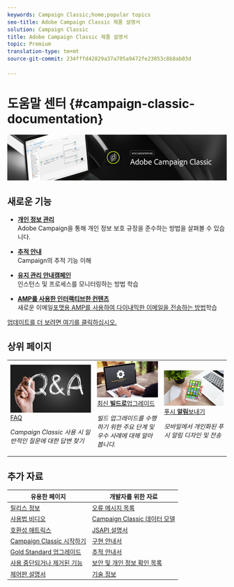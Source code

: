 ```yaml
---
keywords: Campaign Classic;home;popular topics
seo-title: Adobe Campaign Classic 제품 설명서
solution: Campaign Classic
title: Adobe Campaign Classic 제품 설명서
topic: Premium
translation-type: tm+mt
source-git-commit: 234fffd42829a37a705a9472fe23053c8b8ab03d

---
```



# 도움말 센터 {#campaign-classic-documentation}

![](platform/using/assets/do-not-localize/banner_acc_doc.jpg)

## 새로운 기능

* **[개인 정보 관리](https://helpx.adobe.com/campaign/kb/campaign-privacy.html)**<br/>Adobe Campaign을 통해 개인 정보 보호 규정을 준수하는 방법을 살펴볼 수 있습니다.

* **[추적 안내](https://helpx.adobe.com/campaign/kb/acc-tracking.html)**<br/>Campaign의 추적 기능 이해

* **[유지 관리 안내캠페인](https://helpx.adobe.com/campaign/kb/acc-maintenance.html)**<br/>인스턴스 및 프로세스를 모니터링하는 방법 학습

* **[AMP를 사용한 인터랙티브한 컨텐츠](delivery/using/defining-interactive-content.md)**<br/>새로운 이메일[포맷용 AMP를 사용하여 다이내믹한 이메일을 전송하는 방법](https://amp.dev/about/email/)학습

[업데이트를 더 보려면 여기를 클릭하십시오.](/help/rn/using/documentation-updates.md)

## 상위 페이지

<table>
<tr>
  <td>
    <a href="platform/using/common-questions.md">
      <img alt="FAQ" src="platform/using/assets/FAQ.png"/>
    </a>
    <div>
      <a href="platform/using/common-questions.md">
    FAQ <strong></strong></a>
    </div>
    <p>
    <em>Campaign Classic 사용 시 일반적인 질문에 대한 답변 찾기</em>
    <p>
  </td>
   <td>
    <a href="https://docs.campaign.adobe.com/doc/AC/getting_started/EN/buildUpgrade.html">
      <img alt="업그레이드 빌드" src="platform/using/assets/upgrade.png" />
    </a>
    <div>
      <a href="https://docs.campaign.adobe.com/doc/AC/getting_started/EN/buildUpgrade.html">
    최신 <strong>빌드로</strong>업그레이드 </a>
    </div>
    <p>
    <em>빌드 업그레이드를 수행하기 위한 주요 단계 및 우수 사례에 대해 알아봅니다.</em>
    <p>
  </td>
  <td>
    <a href="delivery/using/creating-notifications.md">
       <img alt="푸시 알림" src="platform/using/assets/push.png" />
    </a>
    <div>
       <a href="delivery/using/creating-notifications.md">
    푸시 <strong>알림</strong>보내기 </a>
    </div>
    <p>
    <em>모바일에서 개인화된 푸시 알림 디자인 및 전송</em>
    <p>
  </td>
</tr>
</table>

## 추가 자료

| 유용한 페이지 | 개발자를 위한 자료 |
|---|---|
| [릴리스 정보](/help/rn/using/latest-release.md) | [오류 메시지 목록](https://docs.adobe.com/content/help/en/campaign-classic/technicalresources/error_messages/error_codes.html) |
| [사용법 비디오](https://docs.adobe.com/content/help/en/campaign-learn/campaign-classic-tutorials/overview.html) | [Campaign Classic 데이터 모델](configuration/using/about-data-model.md) |
| [호환성 매트릭스](https://helpx.adobe.com/campaign/kb/compatibility-matrix.html) | [JSAPI 설명서](configuration/using/about-web-services.md) |
| [Campaign Classic 시작하기](platform/using/about-adobe-campaign-classic.md) | [구현 안내서](https://helpx.adobe.com/campaign/kb/acc-implementation.html) |
| [Gold Standard 업그레이드](https://helpx.adobe.com/campaign/kb/gold-standard.html) | [추적 안내서](https://helpx.adobe.com/campaign/kb/acc-tracking.html) |
| [사용 중단되거나 제거된 기능](https://helpx.adobe.com/campaign/kb/deprecated-and-removed-features.html) | [보안 및 개인 정보 확인 목록](https://helpx.adobe.com/campaign/kb/acc-security.html) |
| [제어판 설명서](https://docs.adobe.com/content/help/en/control-panel/using/control-panel-home.html) | [기술 정보](https://helpx.adobe.com/campaign/kb/article-list.html) |
